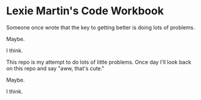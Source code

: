 # Lexie Martin's Code Workbook
Someone once wrote that the key to getting better is doing lots of problems.

Maybe.

I think.

This repo is my attempt to do lots of little problems. Once day I'll look back on this repo and say "aww, that's cute."

Maybe.

I think.